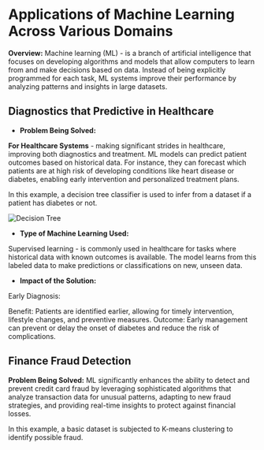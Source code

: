 # Applications of Machine Learning Across Various Domains

**Overview:** Machine learning (ML) -  is a branch of artificial intelligence that focuses on developing algorithms and models that allow computers to learn from and make decisions based on data. Instead of being explicitly programmed for each task, ML systems improve their performance by analyzing patterns and insights in large datasets.

## Diagnostics that Predictive in Healthcare

* **Problem Being Solved:**

 **For Healthcare Systems** - making significant strides in healthcare, improving both diagnostics and treatment. ML models can predict patient outcomes based on historical data. For instance, they can forecast which patients are at high risk of developing conditions like heart disease or diabetes, enabling early intervention and personalized treatment plans.

 In this example, a decision tree classifier is used to infer from a dataset if a patient has diabetes or not.

 ![Decision Tree](https://github.com/user-attachments/assets/22c5c2b7-3047-43ed-8d47-581da6798ced)

 * **Type of Machine Learning Used:**

Supervised learning - is commonly used in healthcare for tasks where historical data with known outcomes is available. The model learns from this labeled data to make predictions or classifications on new, unseen data.

* **Impact of the Solution:**

Early Diagnosis:

Benefit: Patients are identified earlier, allowing for timely intervention, lifestyle changes, and preventive measures.
Outcome: Early management can prevent or delay the onset of diabetes and reduce the risk of complications.


## **Finance Fraud Detection**

**Problem Being Solved:**
ML significantly enhances the ability to detect and prevent credit card fraud by leveraging sophisticated algorithms that analyze transaction data for unusual patterns, adapting to new fraud strategies, and providing real-time insights to protect against financial losses.

In this example, a basic dataset is subjected to K-means clustering to identify possible fraud.

